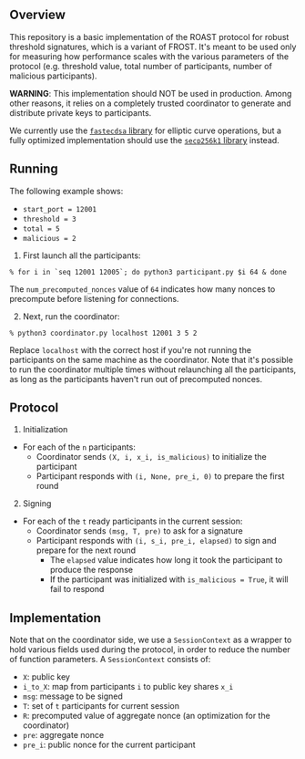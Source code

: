 ## Overview

This repository is a basic implementation of the ROAST protocol for robust threshold signatures, which is a variant of FROST. It's meant to be used only for measuring how performance scales with the various parameters of the protocol (e.g. threshold value, total number of participants, number of malicious participants).

**WARNING**: This implementation should NOT be used in production. Among other reasons, it relies on a completely trusted coordinator to generate and distribute private keys to participants.

We currently use the [`fastecdsa` library](https://github.com/AntonKueltz/fastecdsa) for elliptic curve operations, but a fully optimized implementation should use the [`secp256k1` library](https://github.com/bitcoin-core/secp256k1) instead.

## Running

The following example shows:

* `start_port = 12001`
* `threshold = 3`
* `total = 5`
* `malicious = 2`

1. First launch all the participants:

```shell
% for i in `seq 12001 12005`; do python3 participant.py $i 64 & done
```

The `num_precomputed_nonces` value of `64` indicates how many nonces to precompute before listening for connections.

2. Next, run the coordinator:

```shell
% python3 coordinator.py localhost 12001 3 5 2
```

Replace `localhost` with the correct host if you're not running the participants on the same machine as the coordinator. Note that it's possible to run the coordinator multiple times without relaunching all the participants, as long as the participants haven't run out of precomputed nonces.

## Protocol

1. Initialization

* For each of the `n` participants:
	* Coordinator sends `(X, i, x_i, is_malicious)` to initialize the participant
	* Participant responds with `(i, None, pre_i, 0)` to prepare the first round

2. Signing

* For each of the `t` ready participants in the current session:
	* Coordinator sends `(msg, T, pre)` to ask for a signature
	* Participant responds with `(i, s_i, pre_i, elapsed)` to sign and prepare for the next round
		* The `elapsed` value indicates how long it took the participant to produce the response
		* If the participant was initialized with `is_malicious = True`, it will fail to respond

## Implementation

Note that on the coordinator side, we use a `SessionContext` as a wrapper to hold various fields used during the protocol, in order to reduce the number of function parameters. A `SessionContext` consists of:

* `X`: public key
* `i_to_X`: map from participants `i` to public key shares `x_i`
* `msg`: message to be signed
* `T`: set of `t` participants for current session
* `R`: precomputed value of aggregate nonce (an optimization for the coordinator)
* `pre`: aggregate nonce
* `pre_i`: public nonce for the current participant
